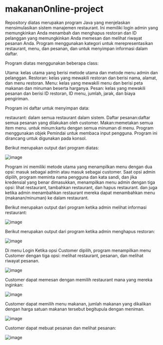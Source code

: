# makananOnline-project
Repository diatas merupakan program Java yang menjelaskan mensimulasikan sistem manajemen restaurant. Ini memiliki login admin yang memungkinkan Anda menambah dan menghapus restoran  dan ID pelanggan yang memungkinkan Anda memesan dan melihat riwayat pesanan Anda. Program menggunakan kategori untuk merepresentasikan restaurant, menu, dan pesanan, dan untuk menyimpan informasi dalam daftar. 

Program diatas menggunakan beberapa class:

Utama: kelas utama yang berisi metode utama dan metode menu admin dan pelanggan. Restoran: kelas yang mewakili restoran dan berisi nama, alamat, dan menu restoran. Menu: kelas yang mewakili menu dan berisi peta makanan dan minuman beserta harganya. Pesan: kelas yang mewakili pesanan dan berisi ID restoran, ID menu, jumlah, jarak, dan biaya pengiriman.

Program ini daftar untuk menyimpan data:

restaurant: dalam semua restaurant dalam sistem. Daftar pesanan:daftar semua pesanan yang dilakukan oleh customer. Makan:memetakan semua item menu. untuk minum:kartu dengan semua minuman di menu. Program menggunakan objek Pemindai untuk membaca input pengguna. Program ini dirancang untuk digunakan pada konsol. 

Berikut merupakan output dari program diatas:

![image](https://user-images.githubusercontent.com/113492364/232665893-6a3d7aa5-f7ee-4df6-b543-8c8347ba5042.png)

Program ini memiliki metode utama yang menampilkan menu dengan dua opsi: masuk sebagai admin atau masuk sebagai customer. Saat opsi admin dipilih, program meminta nama pengguna dan kata sandi, dan jika kredensial yang benar dimasukkan, menampilkan menu admin dengan tiga opsi: lihat restaurant, tambahkan restaurant, dan hapus restaurant. dan juga ketika admin menambahkan restaurant mereka dapat menambahkan menu (makanan/minuman) ke dalam restaurant.

Berikut merupakan output dari program ketika admin melihat informasi restaurant:

![image](https://user-images.githubusercontent.com/113492364/232665963-bc160e5a-13b9-4a61-a9b9-31b32d32ab59.png)

Berikut merupakan output dari program ketika admin menghapus restoran:

![image](https://user-images.githubusercontent.com/113492364/232666004-7d38df09-61b3-494e-900f-786aae221f78.png)

Di menu Login Ketika opsi Customer dipilih, program menampilkan menu Customer dengan tiga opsi: melihat restaurant, pesanan, dan melihat riwayat pesanan.

![image](https://user-images.githubusercontent.com/113492364/232666047-60c57703-6045-4d7a-8b88-2de6131450fc.png)

Customer dapat memesan dengan memilih restaurant mana yang mereka inginkan:

![image](https://user-images.githubusercontent.com/113492364/232666076-f2539c39-fb57-4ea4-8032-b1021c26f583.png)

Customer dapat memilih menu makanan, jumlah makanan yang dikalikan dengan harga satuan makanan tersebut begitupula dengan meniman.

![image](https://user-images.githubusercontent.com/113492364/232666107-34615f12-b3cb-4752-b5ba-b57e80f3f3d0.png)

Customer dapat mebuat pesanan dan melihat pesanan:

![image](https://user-images.githubusercontent.com/113492364/232666133-2c93c06f-4d06-4728-a7fb-0a9a50302ae2.png)
